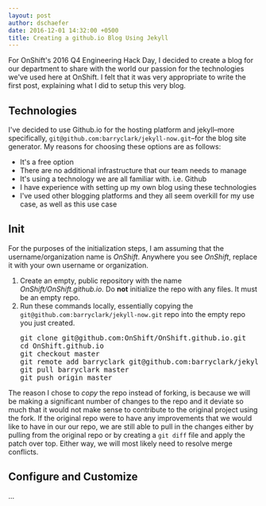 ```yaml
---
layout: post
author: dschaefer
date: 2016-12-01 14:32:00 +0500
title: Creating a github.io Blog Using Jekyll
---
```


For OnShift's 2016 Q4 Engineering Hack Day, I decided to create a blog for our department to share with the world our passion for the technologies we've used here at OnShift. I felt that it was very appropriate to write the first post, explaining what I did to setup this very blog.

## Technologies
I've decided to use Github.io for the hosting platform and jekyll&ndash;more specifically, `git@github.com:barryclark/jekyll-now.git`&ndash;for the blog site generator. My reasons for choosing these options are as follows:

- It's a free option
- There are no additional infrastructure that our team needs to manage
- It's using a technology we are all familiar with. i.e. Github
- I have experience with setting up my own blog using these technologies
- I've used other blogging platforms and they all seem overkill for my use case, as well as this use case

## Init

For the purposes of the initialization steps, I am assuming that the username/organization name is *OnShift*. Anywhere you see *OnShift*, replace it with your own username or organization.

1. Create an empty, public repository with the name *OnShift/OnShift.github.io*. Do **not** initialize the repo with any files. It must be an empty repo.
2. Run these commands locally, essentially copying the `git@github.com:barryclark/jekyll-now.git` repo into the empty repo you just created.
   <pre>
   git clone git@github.com:OnShift/OnShift.github.io.git
   cd OnShift.github.io
   git checkout master
   git remote add barryclark git@github.com:barryclark/jekyll-now.git
   git pull barryclark master
   git push origin master
   </pre>

The reason I chose to *copy* the repo instead of forking, is because we will be making a significant number of changes to the repo and it deviate so much that it would not make sense to contribute to the original project using the fork. If the original repo were to have any improvements that we would like to have in our our repo, we are still able to pull in the changes either by pulling from the original repo or by creating a `git diff` file and apply the patch over top. Either way, we will most likely need to resolve merge conflicts.

## Configure and Customize
...
